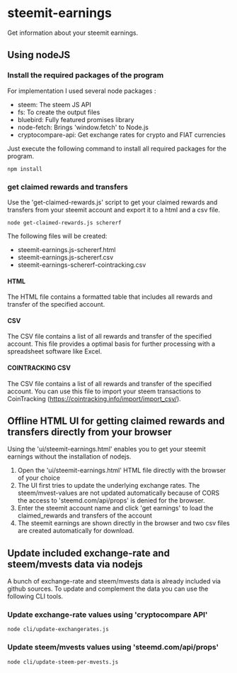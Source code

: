 # steemit-earnings
Get information about your steemit earnings.

## Using nodeJS

### Install the required packages of the program

For implementation I used several node packages :
- steem: The steem JS API
- fs: To create the output files
- bluebird: Fully featured promises library
- node-fetch: Brings 'window.fetch' to Node.js
- cryptocompare-api: Get exchange rates for crypto and FIAT currencies

Just execute the following command to install all required packages for the program.

````
npm install
````

### get claimed rewards and transfers

Use the 'get-claimed-rewards.js' script to get your claimed rewards and transfers from your steemit account and export it to a html and a csv file.

```
node get-claimed-rewards.js schererf
```

The following files will be created:
- steemit-earnings.js-schererf.html
- steemit-earnings.js-schererf.csv
- steemit-earnings-schererf-cointracking.csv

#### HTML

The HTML file contains a formatted table that includes all rewards and transfer of the specified account.

#### CSV

The CSV file contains a list of all rewards and transfer of the specified account. This file provides a optimal basis for further processing with a spreadsheet software like Excel.

#### COINTRACKING CSV

The CSV file contains a list of all rewards and transfer of the specified account. You can use this file to import your steem transactions to CoinTracking (https://cointracking.info/import/import_csv/).

## Offline HTML UI for getting claimed rewards and transfers directly from your browser

Using the 'ui/steemit-earnings.html' enables you to get your steemit earnings without the installation of nodejs.

1. Open the 'ui/steemit-earnings.html' HTML file directly with the browser of your choice
2. The UI first tries to update the underlying exchange rates. The steem/mvest-values are not updated automatically because of CORS the access to 'steemd.com/api/props' is denied for the browser. 
3. Enter the steemit account name and click 'get earnings' to load the claimed_rewards and transfers of the account
4. The steemit earnings are shown directly in the browser and two csv files are created automatically for download.

## Update included exchange-rate and steem/mvests data via nodejs

A bunch of exchange-rate and steem/mvests data is already included via github sources. To update and complement the data you can use the following CLI tools.

### Update exchange-rate values using 'cryptocompare API'

```
node cli/update-exchangerates.js
```

### Update steem/mvests values using 'steemd.com/api/props'

```
node cli/update-steem-per-mvests.js
```
